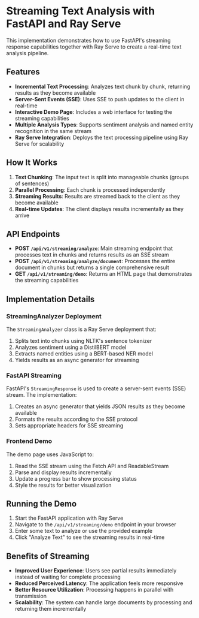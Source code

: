 # Streaming Text Analysis with FastAPI and Ray Serve

This implementation demonstrates how to use FastAPI's streaming response capabilities together with Ray Serve to create a real-time text analysis pipeline.

## Features

- **Incremental Text Processing**: Analyzes text chunk by chunk, returning results as they become available
- **Server-Sent Events (SSE)**: Uses SSE to push updates to the client in real-time
- **Interactive Demo Page**: Includes a web interface for testing the streaming capabilities
- **Multiple Analysis Types**: Supports sentiment analysis and named entity recognition in the same stream
- **Ray Serve Integration**: Deploys the text processing pipeline using Ray Serve for scalability

## How It Works

1. **Text Chunking**: The input text is split into manageable chunks (groups of sentences)
2. **Parallel Processing**: Each chunk is processed independently
3. **Streaming Results**: Results are streamed back to the client as they become available
4. **Real-time Updates**: The client displays results incrementally as they arrive

## API Endpoints

- **POST `/api/v1/streaming/analyze`**: Main streaming endpoint that processes text in chunks and returns results as an SSE stream
- **POST `/api/v1/streaming/analyze/document`**: Processes the entire document in chunks but returns a single comprehensive result
- **GET `/api/v1/streaming/demo`**: Returns an HTML page that demonstrates the streaming capabilities

## Implementation Details

### StreamingAnalyzer Deployment

The `StreamingAnalyzer` class is a Ray Serve deployment that:

1. Splits text into chunks using NLTK's sentence tokenizer
2. Analyzes sentiment using a DistilBERT model
3. Extracts named entities using a BERT-based NER model
4. Yields results as an async generator for streaming

### FastAPI Streaming

FastAPI's `StreamingResponse` is used to create a server-sent events (SSE) stream. The implementation:

1. Creates an async generator that yields JSON results as they become available
2. Formats the results according to the SSE protocol
3. Sets appropriate headers for SSE streaming

### Frontend Demo

The demo page uses JavaScript to:

1. Read the SSE stream using the Fetch API and ReadableStream
2. Parse and display results incrementally
3. Update a progress bar to show processing status
4. Style the results for better visualization

## Running the Demo

1. Start the FastAPI application with Ray Serve
2. Navigate to the `/api/v1/streaming/demo` endpoint in your browser
3. Enter some text to analyze or use the provided example
4. Click "Analyze Text" to see the streaming results in real-time

## Benefits of Streaming

- **Improved User Experience**: Users see partial results immediately instead of waiting for complete processing
- **Reduced Perceived Latency**: The application feels more responsive
- **Better Resource Utilization**: Processing happens in parallel with transmission
- **Scalability**: The system can handle large documents by processing and returning them incrementally
